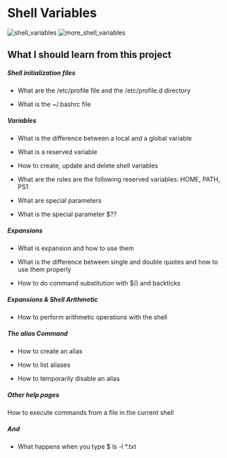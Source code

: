 # Shell Variables
![shell_variables](https://images.slideplayer.com/28/9353848/slides/slide_10.jpg)
![more_shell_variables](http://linuxmasterswiki.com/wp-content/uploads/2017/04/unixlinux-basic-commands-and-shell-script-49-728.jpg)

## What I should learn from this project

##### Shell initialization files

* What are the /etc/profile file and the /etc/profile.d directory

* What is the ~/.bashrc file

##### Variables

* What is the difference between a local and a global variable

* What is a reserved variable

* How to create, update and delete shell variables

* What are the roles are the following reserved variables: HOME, PATH, PS1

* What are special parameters

* What is the special parameter $??

##### Expansions

* What is expansion and how to use them

* What is the difference between single and double quotes and how to use them properly

* How to do command substitution with $() and backticks

##### Expansions & Shell Arithmetic

* How to perform arithmetic operations with the shell

##### The alias Command

* How to create an alias

* How to list aliases

* How to temporarily disable an alias

##### Other help pages

How to execute commands from a file in the current shell

##### And

* What happens when you type $ ls -l *.txt
